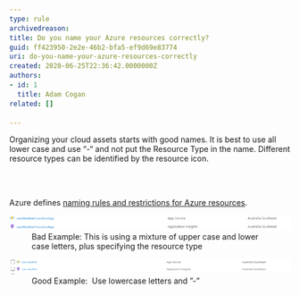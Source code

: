 ```yaml
---
type: rule
archivedreason: 
title: Do you name your Azure resources correctly?
guid: ff423950-2e2e-46b2-bfa5-ef9d69e83774
uri: do-you-name-your-azure-resources-correctly
created: 2020-06-25T22:36:42.0000000Z
authors:
- id: 1
  title: Adam Cogan
related: []

---
```



<p class="ssw15-rteElement-P">Organizing your cloud assets starts with good names. It is best to use all lower case and use “-“ and not put the Resource Type in the name. Different resource types can be identified by the resource icon. ​<br></p>
<br><excerpt class='endintro'></excerpt><br>
<p class="ssw15-rteElement-P">​Azure defines <a href="https://docs.microsoft.com/en-us/azure/azure-resource-manager/management/resource-name-rules">naming rules and restrictions for Azure resources</a>. ​<br></p><dl class="badImage"><dt><img src="bad-azure-naming.png" alt="bad-azure-naming.png" style="width:750px;" /></dt><dd>Bad Example: This is using a mixture of upper case and lower case letters, plus specifying the resource type  </dd></dl><dl class="goodImage"><dt><img src="good-azure-naming.png" alt="good-azure-naming.png" style="width:750px;" /></dt><dd>Good Example:  Use lowercase letters and ”-”</dd></dl>


